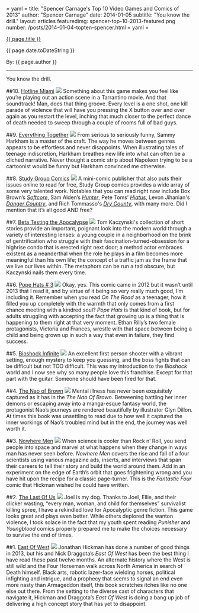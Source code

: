 = yaml =
title: "Spencer Carnage's Top 10 Video Games and Comics of 2013"
author: "Spencer Carnage"
date: 2014-01-05
subtitle: "You know the drill."
layout: articles
featuredimg: spencer-top-10-2013-featured.png
number: /posts/2014-01-04-topten-spencer.html
= yaml =

<a href="{{ page.url }}" class='postTitleLink'><p class='postTitle'>{{ page.title }}</p></a>
<p class='postPublished'>{{ page.date.toDateString }}</p>
<p class='postAuthor'>By: {{ page.author }}</p>
<hr>

You know the drill.

##10. [Hotline Miami](http://hotlinemiami.com/)
<img src='/images/forPosts/spencer-top-10-2013-hotline-miami.jpg' class='articlesImgCenter group'>
Something about this game makes you feel like you’re playing out an action scene in a Tarrantino movie. And that soundtrack! Man, does that thing groove. Every level is a one shot, one kill parade of violence that will have you pressing the X button over and over again as you restart the level, inching that much closer to the perfect dance of death needed to sweep through a couple of rooms full of bad guys.

##9. [Everything Together](http://www.amazon.com/Sammy-Harkham-Everything-Collected-Picturebox/dp/0985159502)
<img src='/images/forPosts/spencer-top-10-2013-everything-together.jpg' class='articlesImgCenter group'>
From serious to seriously funny, Sammy Harkham is a master of the craft. The way he moves between genres appears to be effortless and never disappoints. When illustrating tales of teenage indiscretion, Harkham breathes new life into what can often be a cliched narrative. Never thought a comic strip about Napoleon trying to be a cartoonist would be funny but Harkham convinced me otherwise.

##8. [Study Group Comics](http://studygroupcomics.com/)
<img src='/images/forPosts/spencer-top-10-2013-study-group.jpg' class='articlesImgCenter group'>
A mini-comic publisher that also puts their issues online to read for free, Study Group comics provides a wide array of some very talented work. Notables that you can read right now include Box Brown’s *[Softcore](http://studygroupcomics.com/main/category/title/soft-core/)*, Sam Alden’s *[Hunter](http://studygroupcomics.com/main/haunter-part-1-by-sam-alden/)*, Pete Toms’ *[Hiatus](http://studygroupcomics.com/main/on-hiatus-by-pete-toms/)*, Levon Jihanian's *[Danger Country](http://studygroupcomics.com/main/danger-country-by-levon-jihanian/)*, and Rich Tommasso's *[Dry County](http://studygroupcomics.com/main/dry-county-by-rich-tommaso/)*, with many more. Did I mention that it’s all good AND free?

##7. [Beta Testing the Apocalypse](http://www.fantagraphics.com/browse-shop/beta-testing-the-apocalypse-2.html?vmcchk=1)
<img src='/images/forPosts/spencer-top-10-2013-beta-testing-the-apocalypse.png' class='articlesImgCenter group'>
Tom Kaczynski's collection of short stories provide an important, poignant look into the modern world through a variety of interesting lenses: a young couple in a neighborhood on the brink of gentrification who struggle with their fascination-turned-obsession for a highrise condo that is erected right next door; a method actor embraces existent as a neanderthal when the role he plays in a film becomes more meaningful than his own life; the concept of a traffic jam as the frame that we live our lives within. The metaphors can be run a tad obscure, but Kaczynski nails them every time.

##6. [Pope Hats # 3](http://www.adhousebooks.com/comics/popehats3.html)
<img src='/images/forPosts/spencer-top-10-2013-pope-hats.png' class='articlesImgCenter group'>
Okay, yes. This comic came in 2012 but it wasn’t until 2013 that I read it, and by virtue of it being so very really much good, I’m including it. Remember when you read *On The Road* as a teenager, how it filled you up completely with the warmth that only comes from a first chance meeting with a kindred soul? *Pope Hats* is that kind of book, but for adults struggling with accepting the fact that growing up is a thing that is happening to them right at that very moment. Ethan Rilly’s two female protagonists, Victoria and Frances, wrestle with that space between being a child and being grown up in such a way that even in failure, they find success.

##5. [Bioshock Infinite](http://www.bioshockinfinite.com/)
<img src='/images/forPosts/spencer-top-10-2013-bioshock-infinite.jpg' class='articlesImgCenter group'>
An excellent first person shooter with a vibrant setting, enough mystery to keep you guessing, and the boss fights that can be difficult but not TOO difficult. This was my introduction to the *Bioshock* world and I now see why so many people love this franchise. Except for that part with the guitar. Someone should have been fired for that.

##4. [The Nao of Brown](http://www.naobrown.com/news/)
<img src='/images/forPosts/spencer-top-10-2013-nao-of-brown.jpg' class='articlesImgCenter group'>
Mental illness has never been exquisitely captured as it has in the *The Nao Of Brown*. Betweening battling her inner demons or escaping away into a manga-esque fantasy world, the protagonist Nao’s journeys are rendered beautifully by illustrator Glyn Dillon. At times this book was unsettling to read due to how well it captured the inner workings of Nao’s troubled mind but in the end, the journey was well worth it.

##3. [Nowhere Men](https://www.imagecomics.com/comics/series/nowhere-men)
<img src='/images/forPosts/spencer-top-10-2013-nowhere-men.jpg' class='articlesImgCenter group'>
When science is cooler than Rock n’ Roll, you send people into space and marvel at what happens when they change in ways man has never seen before. *Nowhere Men* covers the rise and fall of a four scientists using various magazine ads, inserts, and interviews that span their careers to tell their story and build the world around them. Add in an experiment on the edge of Earth’s orbit that goes frightening wrong and you have hit upon the recipe for a classic page-turner. This is the *Fantastic Four* comic that Hickman wished he could have written. 

##2. [The Last Of Us](http://www.thelastofus.playstation.com/)
<img src='/images/forPosts/spencer-top-10-2013-last-of-us.jpg' class='articlesImgCenter group'>
Joel is my dog. Thanks to Joel, Ellie, and their clicker wasting, “every man, woman, and child for themselves” survivalist killing spree, I have a rekindled love for Apocalyptic genre fiction. This game looks great and plays even better. While others deplored the wanton violence, I took solace in the fact that my youth spent reading *Punisher* and *Youngblood* comics properly prepared me to make the choices necessary to survive the end of times. 

##1. [East Of West](https://www.imagecomics.com/comics/series/east-of-west)
<img src='/images/forPosts/spencer-top-10-2013-east-of-west.png' class='articlesImgCenter group'>
Jonathan Hickman has done a number of good things in 2013, but his and Nick Draggota’s *East Of West* has been the best thing I have read these past twelve months. An alternate history where the West is still wild and the Four Horseman walk across North America in search of Death himself. Black arts, robotic lazer-face wielding horses, political infighting and intrigue, and a prophecy that seems to signal an end even more nasty than Armageddon itself, this book scratches itches like no one else out there. From the setting to the diverse cast of characters that navigate it, Hickman and Draggota’s *East Of West* is doing a bang up job of delivering a high concept story that has yet to disappoint. 

